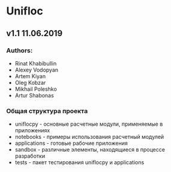 # Unifloc #

## v1.1 11.06.2019 ##

### Authors:
* Rinat Khabibullin
* Alexey Vodopyan
* Artem Kiyan
* Oleg Kobzar
* Mikhail Poleshko
* Artur Shabonas

### Общая структура проекта
* uniflocpy - основные расчетные модули, применяемые в приложениях
* notebooks - примеры использования расчетный модулей
* applications - готовые рабочие приложения
* sandbox - различные элементы, находящиеся в процессе разработки
* tests - пакет тестирования uniflocpy и applications